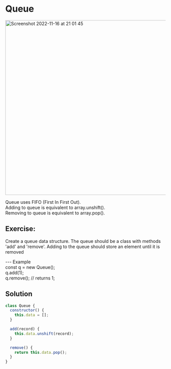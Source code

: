 # Queue

<img width="550" alt="Screenshot 2022-11-16 at 21 01 45" src="https://user-images.githubusercontent.com/30498113/202269952-57b407ca-c6f7-492d-9af1-98b29eeba5b3.png">

Queue uses FIFO (First In First Out).<br>
Adding to queue is equivalent to array.unshift().<br>
Removing to queue is equivalent to array.pop().<br>

## Exercise:<br>
Create a queue data structure. The queue
should be a class with methods 'add' and 'remove'.
Adding to the queue should store an element until
it is removed

--- Example
<br> const q = new Queue();
<br> q.add(1);
<br> q.remove(); // returns 1;

## Solution

```js
class Queue {
  constructor() {
    this.data = [];
  }

  add(record) {
    this.data.unshift(record);
  }

  remove() {
    return this.data.pop();
  }
}
```
